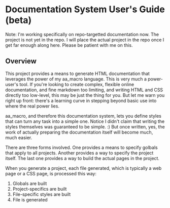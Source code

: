 # Documentation System User's Guide (beta)

Note: I'm working specifically on repo-targetted documentation now. The
project is not yet in the repo. I will place the actual project in the
repo once I get far enough along here. Please be patient with me on
this.

## Overview

This project provides a means to generate HTML documentation that
leverages the power of my aa_macro language. This is very much a
power-user's tool. If you're looking to create complex, flexible online
documentation, and fine markdown too limiting, and writing HTML and CSS
directly too low-level, this may be just the thing for you. But let me
warn you right up front: there's a learning curve in stepping beyond
basic use into where the real power lies.

aa_macro, and therefore this documentation system, lets you define
styles that can turn any task into a simple one. Notice I didn't claim
that writing the styles themselves was guaranteed to be simple. :\) But
once written, yes, the work of actually preparing the documentation
itself will become much, much easier.

There are three forms involved. One provides a means to specify golbals
that apply to all projects. Another provides a way to specify the
project itself. The last one provides a way to build the actual
pages in the project.

When you generate a project, each file generated, which is typically a
web page or a CSS page, is processed this way:

 1. Globals are built
 1. Project-specifics are built
 1. File-specific styles are built
 1. File is generated



